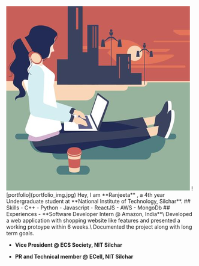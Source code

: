 <img src = "https://github.com/ranjeeta01/ranjeeta01.github.io/blob/master/portfolio_img.jpg"> 
! [portfolio](portfolio_img.jpg)
Hey, I am **Ranjeeta** , a 4th year Undergraduate student at **National Institute of Technology, Silchar**. 
## Skills
- C++
- Python
- Javascript
- ReactJS
- AWS
- MongoDb
## Experiences
- **Software Developer Intern @ Amazon, India**\
 Developed a web application with shopping website like features and presented a working protoype within 6 weeks.\
 Documented the project along with long term goals.

- **Vice President @ ECS Society, NIT Silchar**

- **PR and Technical member @ ECell, NIT Silchar**
